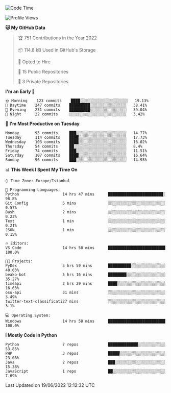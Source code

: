 <!--START_SECTION:waka-->
![Code Time](http://img.shields.io/badge/Code%20Time-328%20hrs%2020%20mins-blue)

![Profile Views](http://img.shields.io/badge/Profile%20Views-0-blue)

**🐱 My GitHub Data** 

> 🏆 751 Contributions in the Year 2022
 > 
> 📦 114.8 kB Used in GitHub's Storage 
 > 
> 💼 Opted to Hire
 > 
> 📜 15 Public Repositories 
 > 
> 🔑 3 Private Repositories  
 > 
**I'm an Early 🐤** 

```text
🌞 Morning    123 commits    ████░░░░░░░░░░░░░░░░░░░░░   19.13% 
🌆 Daytime    247 commits    █████████░░░░░░░░░░░░░░░░   38.41% 
🌃 Evening    251 commits    █████████░░░░░░░░░░░░░░░░   39.04% 
🌙 Night      22 commits     ░░░░░░░░░░░░░░░░░░░░░░░░░   3.42%

```
📅 **I'm Most Productive on Tuesday** 

```text
Monday       95 commits     ███░░░░░░░░░░░░░░░░░░░░░░   14.77% 
Tuesday      114 commits    ████░░░░░░░░░░░░░░░░░░░░░   17.73% 
Wednesday    103 commits    ████░░░░░░░░░░░░░░░░░░░░░   16.02% 
Thursday     54 commits     ██░░░░░░░░░░░░░░░░░░░░░░░   8.4% 
Friday       74 commits     ███░░░░░░░░░░░░░░░░░░░░░░   11.51% 
Saturday     107 commits    ████░░░░░░░░░░░░░░░░░░░░░   16.64% 
Sunday       96 commits     ███░░░░░░░░░░░░░░░░░░░░░░   14.93%

```


📊 **This Week I Spent My Time On** 

```text
⌚︎ Time Zone: Europe/Istanbul

💬 Programming Languages: 
Python                   14 hrs 47 mins      ████████████████████████░   98.8% 
Git Config               5 mins              ░░░░░░░░░░░░░░░░░░░░░░░░░   0.57% 
Bash                     2 mins              ░░░░░░░░░░░░░░░░░░░░░░░░░   0.23% 
Text                     1 min               ░░░░░░░░░░░░░░░░░░░░░░░░░   0.21% 
JSON                     1 min               ░░░░░░░░░░░░░░░░░░░░░░░░░   0.15%

🔥 Editors: 
VS Code                  14 hrs 58 mins      █████████████████████████   100.0%

🐱‍💻 Projects: 
PyDex                    5 hrs 59 mins       ██████████░░░░░░░░░░░░░░░   40.03% 
beako-bot                5 hrs 16 mins       ████████░░░░░░░░░░░░░░░░░   35.27% 
timeapi                  2 hrs 29 mins       ████░░░░░░░░░░░░░░░░░░░░░   16.63% 
osu-api                  31 mins             ░░░░░░░░░░░░░░░░░░░░░░░░░   3.49% 
twitter-text-classificati27 mins             ░░░░░░░░░░░░░░░░░░░░░░░░░   3.1%

💻 Operating System: 
Windows                  14 hrs 58 mins      █████████████████████████   100.0%

```

**I Mostly Code in Python** 

```text
Python                   7 repos             █████████████░░░░░░░░░░░░   53.85% 
PHP                      3 repos             █████░░░░░░░░░░░░░░░░░░░░   23.08% 
Java                     2 repos             ███░░░░░░░░░░░░░░░░░░░░░░   15.38% 
JavaScript               1 repo              ██░░░░░░░░░░░░░░░░░░░░░░░   7.69%

```



 Last Updated on 19/06/2022 12:12:32 UTC
<!--END_SECTION:waka-->

<!--
**3nws/3nws** is a ✨ _special_ ✨ repository because its `README.md` (this file) appears on your GitHub profile.

Here are some ideas to get you started:

- 🔭 I’m currently working on ...
- 🌱 I’m currently learning ...
- 👯 I’m looking to collaborate on ...
- 🤔 I’m looking for help with ...
- 💬 Ask me about ...
- 📫 How to reach me: ...
- 😄 Pronouns: ...
- ⚡ Fun fact: ...
-->
